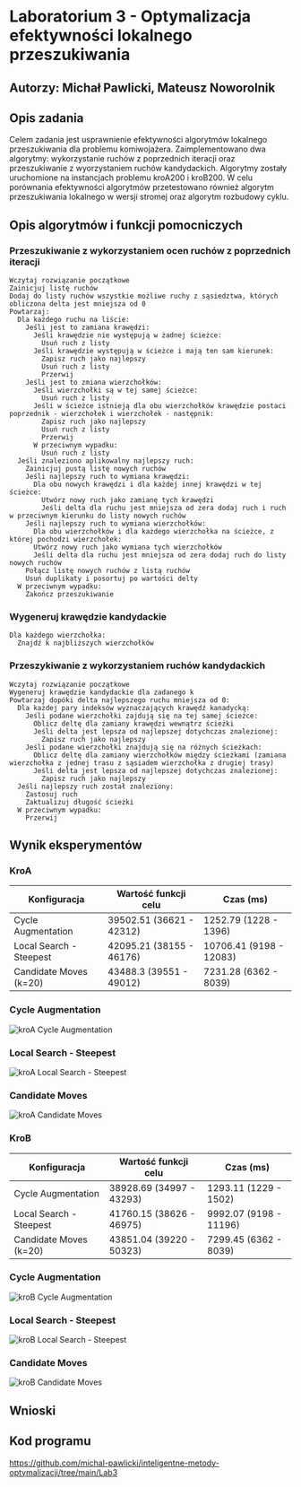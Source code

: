 # Laboratorium 3 - Optymalizacja efektywności lokalnego przeszukiwania

## Autorzy: Michał Pawlicki, Mateusz Noworolnik

## Opis zadania

Celem zadania jest usprawnienie efektywności algorytmów lokalnego przeszukiwania dla problemu komiwojażera. Zaimplementowano dwa algorytmy: wykorzystanie ruchów z poprzednich iteracji oraz przeszukiwanie z wyorzystaniem ruchów kandydackich. Algorytmy zostały uruchomione na instancjach problemu kroA200 i kroB200. W celu porównania efektywności algorytmów przetestowano również algorytm przeszukiwania lokalnego w wersji stromej oraz algorytm rozbudowy cyklu.

## Opis algorytmów i funkcji pomocniczych

### Przeszukiwanie z wykorzystaniem ocen ruchów z poprzednich iteracji

```
Wczytaj rozwiązanie początkowe
Zainicjuj listę ruchów
Dodaj do listy ruchów wszystkie możliwe ruchy z sąsiedztwa, których obliczona delta jest mniejsza od 0
Powtarzaj:
  Dla każdego ruchu na liście:
    Jeśli jest to zamiana krawędzi:
      Jeśli krawędzie nie występują w żadnej ścieżce:
        Usuń ruch z listy
      Jeśli krawędzie występują w ścieżce i mają ten sam kierunek:
        Zapisz ruch jako najlepszy
        Usuń ruch z listy
        Przerwij
    Jeśli jest to zmiana wierzchołków:
      Jeśli wierzchołki są w tej samej ścieżce:
        Usuń ruch z listy
      Jeśli w ścieżce istnieją dla obu wierzchołków krawędzie postaci poprzednik - wierzchołek i wierzchołek - następnik:
        Zapisz ruch jako najlepszy
        Usuń ruch z listy
        Przerwij
      W przeciwnym wypadku:
        Usuń ruch z listy
  Jeśli znaleziono aplikowalny najlepszy ruch:
    Zainicjuj pustą listę nowych ruchów
    Jeśli najlepszy ruch to wymiana krawędzi:
      Dla obu nowych krawędzi i dla każdej innej krawędzi w tej ścieżce:
        Utwórz nowy ruch jako zamianę tych krawędzi
        Jeśli delta dla ruchu jest mniejsza od zera dodaj ruch i ruch w przeciwnym kierunku do listy nowych ruchów
    Jeśli najlepszy ruch to wymiana wierzchołków:
      Dla obu wierzchołków i dla każdego wierzchołka na ścieżce, z której pochodzi wierzchołek:
      Utwórz nowy ruch jako wymiana tych wierzchołków
      Jeśli delta dla ruchu jest mniejsza od zera dodaj ruch do listy nowych ruchów
    Połącz listę nowych ruchów z listą ruchów
    Usuń duplikaty i posortuj po wartości delty
  W przeciwnym wypadku:
    Zakończ przeszukiwanie
```

### Wygeneruj krawędzie kandydackie

```
Dla każdego wierzchołka:
  Znajdź k najbliższych wierzchołków
```

### Przeszykiwanie z wykorzystaniem ruchów kandydackich

```
Wczytaj rozwiązanie początkowe
Wygeneruj krawędzie kandydackie dla zadanego k
Powtarzaj dopóki delta najlepszego ruchu mniejsza od 0:
  Dla każdej pary indeksów wyznaczających krawędź kanadycką:
    Jeśli podane wierzchołki zajdują się na tej samej ścieżce:
      Oblicz deltę dla zamiany krawędzi wewnątrz ścieżki
      Jeśli delta jest lepsza od najlepszej dotychczas znalezionej:
        Zapisz ruch jako najlepszy
    Jeśli podane wierzchołki znajdują się na różnych ścieżkach:
      Oblicz deltę dla zamiany wierzchołków między ścieżkami (zamiana wierzchołka z jednej trasu z sąsiadem wierzchołka z drugiej trasy)
      Jeśli delta jest lepsza od najlepszej dotychczas znalezionej:
        Zapisz ruch jako najlepszy
  Jeśli najlepszy ruch został znaleziony:
    Zastosuj ruch
    Zaktualizuj długość ścieżki
  W przeciwnym wypadku:
    Przerwij
```

## Wynik eksperymentów

### KroA

| Konfiguracja            | Wartość funkcji celu     | Czas (ms)               |
| ----------------------- | ------------------------ | ----------------------- |
| Cycle Augmentation      | 39502.51 (36621 - 42312) | 1252.79 (1228 - 1396)   |
| Local Search - Steepest | 42095.21 (38155 - 46176) | 10706.41 (9198 - 12083) |
| Candidate Moves (k=20)  | 43488.3 (39551 - 49012)  | 7231.28 (6362 - 8039)   |

### Cycle Augmentation

![kroA Cycle Augmentation](kroA_cycle.png "Cycle Augmentation")

### Local Search - Steepest

![kroA Local Search - Steepest](kroA_steepest.png "Local Search - Steepest")

### Candidate Moves

![kroA Candidate Moves](kroA_candidate.png "Candidate Moves")

### KroB

| Konfiguracja            | Wartość funkcji celu     | Czas (ms)              |
| ----------------------- | ------------------------ | ---------------------- |
| Cycle Augmentation      | 38928.69 (34997 - 43293) | 1293.11 (1229 - 1502)  |
| Local Search - Steepest | 41760.15 (38626 - 46975) | 9992.07 (9198 - 11196) |
| Candidate Moves (k=20)  | 43851.04 (39220 - 50323) | 7299.45 (6362 - 8039)  |

### Cycle Augmentation

![kroB Cycle Augmentation](kroB_cycle.png "Cycle Augmentation")

### Local Search - Steepest

![kroB Local Search - Steepest](kroB_steepest.png "Local Search - Steepest")

### Candidate Moves

![kroB Candidate Moves](kroB_candidate.png "Candidate Moves")

## Wnioski

## Kod programu

https://github.com/michal-pawlicki/inteligentne-metody-optymalizacji/tree/main/Lab3
